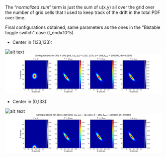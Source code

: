 The “*normalized sum*” term is just the sum of u(x,y) all over the grid over the number of grid cells that I used to keep track of the drift in the total PDF over time.

Final configurations obtained, same parameters as the ones in the "Bistable toggle switch" case (t_end=10^5).
  
  - Center in (133,133):
  
  ![alt text](https://github.com/spicella/ComplexSystems-Thesis/blob/master/Code/data/size%3D300_new/config1optm.gif)
  ![alt text](https://github.com/spicella/ComplexSystems-Thesis/blob/master/Code/data/size%3D300_new/config1/plot_configs_size%3D300_center%3D(133_133)_std%3D266_dt%3D0.05000_t_end%3D100000.png)
  
  - Center in (0,133):
  
  ![alt_text](https://github.com/spicella/ComplexSystems-Thesis/blob/master/Code/data/size%3D300_new/config2optm.gif)
  ![alt text](https://github.com/spicella/ComplexSystems-Thesis/blob/master/Code/data/size%3D300_new/config2/plot_configs_size%3D300_center%3D(0_133)_std%3D266_dt%3D0.05000_t_end%3D100000.png)



